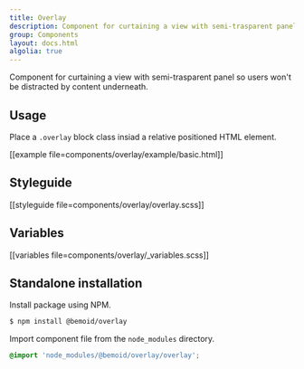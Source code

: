 ```yaml
---
title: Overlay
description: Component for curtaining a view with semi-trasparent panel
group: Components
layout: docs.html
algolia: true
---
```


Component for curtaining a view with semi-trasparent panel so users won't be distracted by content underneath.

## Usage

Place a `.overlay` block class insiad a relative positioned HTML element.

[[example file=components/overlay/example/basic.html]]

## Styleguide

[[styleguide file=components/overlay/overlay.scss]]

## Variables

[[variables file=components/overlay/_variables.scss]]

## Standalone installation

Install package using NPM.

```bash
$ npm install @bemoid/overlay
```

Import component file from the `node_modules` directory.

```scss
@import 'node_modules/@bemoid/overlay/overlay';
```
